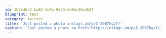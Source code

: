 ```yaml
---
id: 1b7c46c2-ba82-4c8a-9e73-eb9ec35a4b2f
blueprint: text
category: twitter
title: 'Just posted a photo instagr.am/p/I-2007kgzY/'
caption: 'Just posted a photo <a href="http://instagr.am/p/I-2007kgzY/" title="http://instagr.am/p/I-2007kgzY/" class="link link_untco">instagr.am/p/I-2007kgzY/</a>'
---
```

